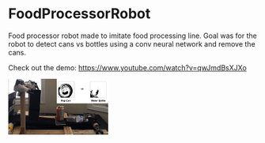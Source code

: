 # FoodProcessorRobot

Food processor robot made to imitate food processing line. Goal was for the robot to detect cans vs bottles using a conv neural network and remove the cans.

Check out the demo: https://www.youtube.com/watch?v=qwJmdBsXJXo

<img src="/foodprocessor.png" width="40%">
